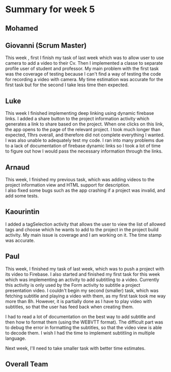 # Summary for week 5

## Mohamed

## Giovanni (Scrum Master)
This week , first  I finish my task of last week which was to allow user to use camera to add a video to their Cv. Then I implemented a classe to separate profile user of student and professor. My main problem with the first task was the coverage of testing because I can't find a way of testing the code for recording a video with camera. My time estimation was accurate for the first task but for the second I take less time then expected.

## Luke 
This week I finished implementing deep linking using dynamic firebase links. I added a share button to the project information activity which generates a link to share based on the project. When one clicks on this link, the app opens to the page of the relevant project. I took much longer than expected, 11hrs overall, and therefore did not complete everything I wanted. I was also unable to adequately test my code. I ran into many problems due to a lack of documentation of firebase dynamic links so I took a lot of time to figure out how I would pass the necessary information through the links.

## Arnaud
This week, I finished my previous task, which was adding videos to the project information view and HTML support for description.  
I also fixed some bugs such as the app crashing if a project was invalid, and add some tests.  

## Kaourintin 
I added a tagSelection activity that allows the user to view the list of allowed tags and choose which he wants to add to the project in the project build activity. My main issue is coverage and I am working on it.
The time stamp was accurate.
## Paul
This week, I finished my task of last week, which was to push a project with its video to Firebase.
I also started and finished my first task for this week which was implementing an activity to add subtitling to a video. Currently this activity is only used by the Form activity to subtitle a project presentation video.
I couldn't begin my second (smaller) task, which was fetching subtitle and playing a video with them, as my first task took me way more than 8h. However, it is partially done as I have to play video with subtitles, so that the user has feed back when creating them.

I had to read a lot of documentation on the best way to add subtitle and then how to format them (using the WEBVTT format). The difficult part was to debug the error in formatting the subtitles, so that the video view is able to decode them.
I wish I had the time to implement subtitling in multiple language.

Next week, I'll need to take smaller task with better time estimates.


## Overall Team


